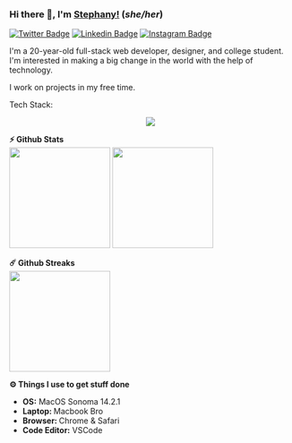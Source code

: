 ### Hi there 👋, I'm [Stephany!](https://github.com/snag2003/) (_she/her_)

[![Twitter Badge](https://img.shields.io/badge/-Twitter-00acee?style=flat-square&logo=Twitter&logoColor=white)](https://twitter.com/stephmia_3112)
[![Linkedin Badge](https://img.shields.io/badge/-LinkedIn-0e76a8?style=flat-square&logo=Linkedin&logoColor=white)](https://linkedin.com/in/stephany-acosta)
[![Instagram Badge](https://img.shields.io/badge/-Instagram-e4405f?style=flat-square&logo=Instagram&logoColor=white)](https://instagram.com/pov_stephany/)


I'm a 20-year-old full-stack web developer, designer, and college student. I'm interested in making a big change in the world with the help of technology.

I work on projects in my free time.

Tech Stack:

<p align="center">
  <a href="https://skillicons.dev">
    <img src="https://skillicons.dev/icons?i=js,html,css,cpp,figma,gcp,git,mysql,postman,py,react,webflow" />
  </a>
</p>

<b>⚡ Github Stats</b>
 <br />
  <img height="180em" src="https://github-readme-stats.vercel.app/api?username=snag2003&show_icons=true&hide_border=true&&count_private=true&include_all_commits=true" />
  <img height="180em" src="https://github-readme-stats.vercel.app/api/top-langs/?username=snag2003&exclude_repo=KNN-Image-Classification&show_icons=true&hide_border=true&layout=compact&langs_count=8"/>

<b>☄️ Github Streaks</b>
  <br />
  <img height="180em" src="https://github-readme-streak-stats.herokuapp.com/?user=snag2003&hide_border=true" />

<b>⚙️ Things I use to get stuff done</b>
  	<ul>
  	  <li><b>OS:</b> MacOS Sonoma 14.2.1</li>
	    <li><b>Laptop: </b> Macbook Bro</li>
  	  <li><b>Browser: </b> Chrome & Safari</li>
	    <li><b>Code Editor:</b> VSCode </li>
	</ul>
</details>
